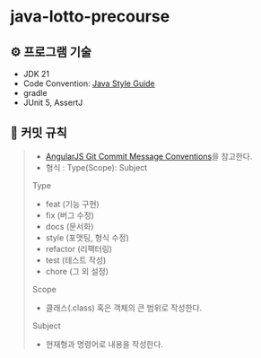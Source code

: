 # java-lotto-precourse


## ⚙ 프로그램 기술️

- JDK 21
- Code Convention: [Java Style Guide](https://github.com/woowacourse/woowacourse-docs/tree/main/styleguide/java)
- gradle
- JUnit 5, AssertJ

## 📌 커밋 규칙

>- [AngularJS Git Commit Message Conventions](https://gist.github.com/stephenparish/9941e89d80e2bc58a153#allowed-type)을 참고한다.
>- 형식 : Type(Scope): Subject
>
> Type
> - feat (기능 구현)
> - fix (버그 수정)
> - docs (문서화)
> - style (포맷팅, 형식 수정)
> - refactor (리팩터링)
> - test (테스트 작성)
> - chore (그 외 설정)
> 
> Scope
> - 클래스(.class) 혹은 객체의 큰 범위로 작성한다.
> 
> Subject
> - 현재형과 명령어로 내용을 작성한다.